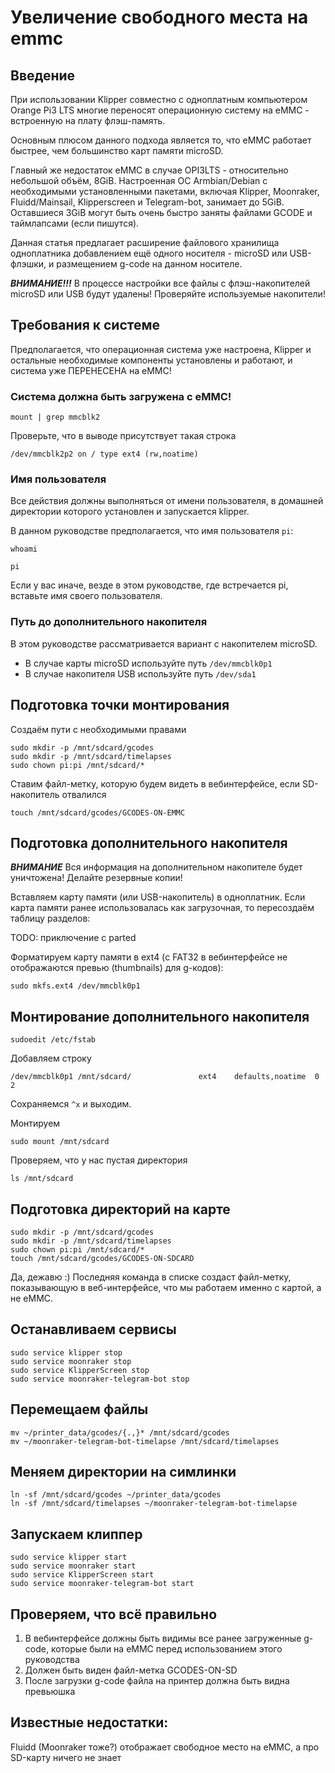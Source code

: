 # Увеличение свободного места на emmc

## Введение
При использовании Klipper совместно с одноплатным компьютером Orange Pi3 LTS многие переносят операционную систему на eMMC - встроенную на плату флэш-память. 

Основным плюсом данного подхода является то, что eMMC работает быстрее, чем большинство карт памяти microSD.

Главный же недостаток eMMC в случае OPI3LTS - относительно небольшой объём, 8GiB. Настроенная ОС Armbian/Debian с необходимыми установленными пакетами, 
включая Klipper, Moonraker, Fluidd/Mainsail, Klipperscreen и Telegram-bot, занимает до 5GiB. 
Оставшиеся 3GiB могут быть очень быстро заняты файлами GCODE и таймлапсами (если пишутся).

Данная статья предлагает расширение файлового хранилища одноплатника добавлением ещё одного носителя - microSD или USB-флэшки, и размещением g-code на данном носителе.

***ВНИМАНИЕ!!!*** В процессе настройки все файлы с флэш-накопителей microSD или USB будут удалены! Проверяйте используемые накопители!

## Требования к системе
Предполагается, что операционная система уже настроена, Klipper и остальные необходимые компоненты установлены и работают, и система уже ПЕРЕНЕСЕНА на eMMC!

### Система должна быть загружена с eMMC!

```
mount | grep mmcblk2
```

Проверьте, что в выводе присутствует такая строка

```/dev/mmcblk2p2 on / type ext4 (rw,noatime)```


### Имя пользователя

Все действия должны выполняться от имени пользователя, в домашней директории которого установлен и запускается klipper.

В данном руководстве предполагается, что имя пользователя ```pi```:

```
whoami
```
```pi```

Если у вас иначе, везде в этом руководстве, где встречается pi, вставьте имя своего пользователя.

### Путь до дополнительного накопителя

В этом руководстве рассматривается вариант с накопителем microSD.

* В случае карты microSD используйте путь ```/dev/mmcblk0p1```
* В случае накопителя USB используйте путь ```/dev/sda1```

## Подготовка точки монтирования

Создаём пути с необходимыми правами

```
sudo mkdir -p /mnt/sdcard/gcodes
sudo mkdir -p /mnt/sdcard/timelapses
sudo chown pi:pi /mnt/sdcard/*
```

Ставим файл-метку, которую будем видеть в вебинтерфейсе, если SD-накопитель отвалился

```
touch /mnt/sdcard/gcodes/GCODES-ON-EMMC
```

## Подготовка дополнительного накопителя

***ВНИМАНИЕ*** Вся информация на дополнительном накопителе будет уничтожена! Делайте резервные копии!

Вставляем карту памяти (или USB-накопитель) в одноплатник.
Если карта памяти ранее использовалась как загрузочная, то пересоздаём таблицу разделов:

TODO: приключение с parted

Форматируем карту памяти в ext4 (с FAT32 в вебинтерфейсе не отображаются превью (thumbnails) для g-кодов):

```
sudo mkfs.ext4 /dev/mmcblk0p1
```

## Монтирование дополнительного накопителя

```
sudoedit /etc/fstab
```

Добавляем строку

```
/dev/mmcblk0p1 /mnt/sdcard/               ext4    defaults,noatime  0       2
```
Сохраняемся ```^x``` и выходим.

Монтируем
```
sudo mount /mnt/sdcard
```

Проверяем, что у нас пустая директория
```
ls /mnt/sdcard
```

## Подготовка директорий на карте

```
sudo mkdir -p /mnt/sdcard/gcodes
sudo mkdir -p /mnt/sdcard/timelapses
sudo chown pi:pi /mnt/sdcard/*
touch /mnt/sdcard/gcodes/GCODES-ON-SDCARD
```

Да, дежавю :) Последняя команда в списке создаст файл-метку, показывающую в веб-интерфейсе, что мы работаем именно с картой, а не eMMC.

## Останавливаем сервисы
```
sudo service klipper stop
sudo service moonraker stop
sudo service KlipperScreen stop
sudo service moonraker-telegram-bot stop
```

## Перемещаем файлы
```
mv ~/printer_data/gcodes/{.,}* /mnt/sdcard/gcodes
mv ~/moonraker-telegram-bot-timelapse /mnt/sdcard/timelapses
```

## Меняем директории на симлинки
```
ln -sf /mnt/sdcard/gcodes ~/printer_data/gcodes
ln -sf /mnt/sdcard/timelapses ~/moonraker-telegram-bot-timelapse
```

## Запускаем клиппер
```
sudo service klipper start
sudo service moonraker start
sudo service KlipperScreen start
sudo service moonraker-telegram-bot start
```

## Проверяем, что всё правильно

1. В вебинтерфейсе должны быть видимы все ранее загруженные g-code, которые были на eMMC перед использованием этого руководства
2. Должен быть виден файл-метка GCODES-ON-SD
3. После загрузки g-code файла на принтер должна быть видна превьюшка

## Известные недостатки:

Fluidd (Moonraker тоже?) отображает свободное место на eMMC, а про SD-карту ничего не знает

